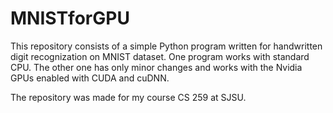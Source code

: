 # MNISTforGPU
This repository consists of a simple Python program written for handwritten digit recognization on MNIST dataset. One program works with standard CPU. The other one has only minor changes and works with the Nvidia GPUs enabled with CUDA and cuDNN.

The repository was made for my course CS 259 at SJSU.
